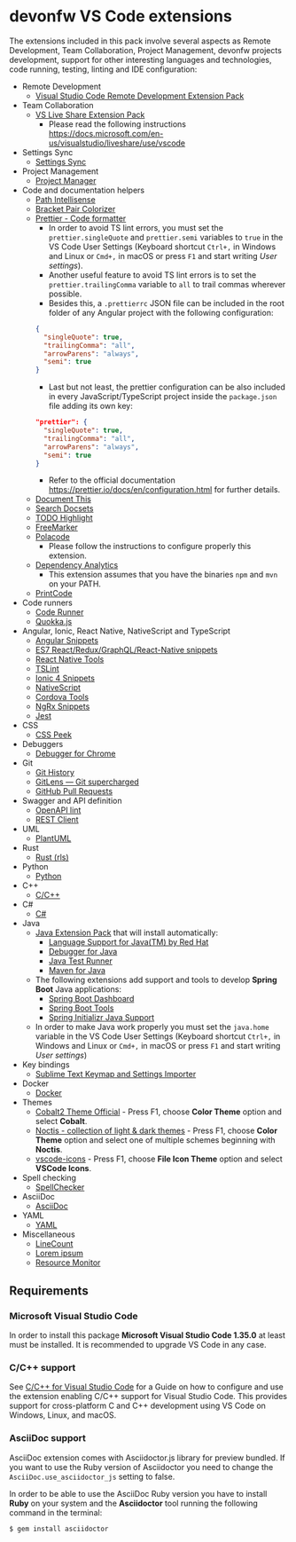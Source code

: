 # devonfw VS Code extensions

The extensions included in this pack involve several aspects as Remote Development, Team Collaboration, Project Management, devonfw projects development, support for other interesting languages and technologies, code running, testing, linting and IDE configuration:

- Remote Development
  - [Visual Studio Code Remote Development Extension Pack](https://marketplace.visualstudio.com/items?itemName=ms-vscode-remote.vscode-remote-extensionpack)
- Team Collaboration
  - [VS Live Share Extension Pack](https://marketplace.visualstudio.com/items?itemName=MS-vsliveshare.vsliveshare-pack)
    - Please read the following instructions https://docs.microsoft.com/en-us/visualstudio/liveshare/use/vscode
- Settings Sync
  - [Settings Sync](https://marketplace.visualstudio.com/items?itemName=Shan.code-settings-sync)
- Project Management
  - [Project Manager](https://marketplace.visualstudio.com/items?itemName=alefragnani.project-manager)
- Code and documentation helpers
  - [Path Intellisense](https://marketplace.visualstudio.com/items?itemName=christian-kohler.path-intellisense)
  - [Bracket Pair Colorizer](https://marketplace.visualstudio.com/items?itemName=CoenraadS.bracket-pair-colorizer)
  - [Prettier - Code formatter](https://marketplace.visualstudio.com/items?itemName=esbenp.prettier-vscode)
    - In order to avoid TS lint errors, you must set the `prettier.singleQuote` and `prettier.semi` variables to `true` in the VS Code User Settings (Keyboard shortcut `Ctrl+,` in Windows and Linux or `Cmd+,` in macOS or press `F1` and start writing _User settings_).
    - Another useful feature to avoid TS lint errors is to set the `prettier.trailingComma` variable to `all` to trail commas wherever possible.
    - Besides this, a `.prettierrc` JSON file can be included in the root folder of any Angular project with the following configuration:
    ```json
    {
      "singleQuote": true,
      "trailingComma": "all",
      "arrowParens": "always",
      "semi": true
    }
    ```
    - Last but not least, the prettier configuration can be also included in every JavaScript/TypeScript project inside the `package.json` file adding its own key:
    ```json
    "prettier": {
      "singleQuote": true,
      "trailingComma": "all",
      "arrowParens": "always",
      "semi": true
    }
    ```
    - Refer to the official documentation https://prettier.io/docs/en/configuration.html for further details.
  - [Document This](https://marketplace.visualstudio.com/items?itemName=joelday.docthis)
  - [Search Docsets](https://marketplace.visualstudio.com/items?itemName=silverlakesoftware.searchdocsets-vscode)
  - [TODO Highlight](https://marketplace.visualstudio.com/items?itemName=wayou.vscode-todo-highlight)
  - [FreeMarker](https://marketplace.visualstudio.com/items?itemName=dcortes92.FreeMarker)
  - [Polacode](https://marketplace.visualstudio.com/items?itemName=pnp.polacode)
    - Please follow the instructions to configure properly this extension.
  - [Dependency Analytics](https://marketplace.visualstudio.com/items?itemName=redhat.fabric8-analytics)
    - This extension assumes that you have the binaries `npm` and `mvn` on your PATH.
  - [PrintCode](https://marketplace.visualstudio.com/items?itemName=nobuhito.printcode)
- Code runners
  - [Code Runner](https://marketplace.visualstudio.com/items?itemName=formulahendry.code-runner)
  - [Quokka.js](https://marketplace.visualstudio.com/items?itemName=WallabyJs.quokka-vscode)
- Angular, Ionic, React Native, NativeScript and TypeScript
  - [Angular Snippets](https://marketplace.visualstudio.com/items?itemName=johnpapa.Angular2)
  - [ES7 React/Redux/GraphQL/React-Native snippets](https://marketplace.visualstudio.com/items?itemName=dsznajder.es7-react-js-snippets)
  - [React Native Tools](https://marketplace.visualstudio.com/items?itemName=msjsdiag.vscode-react-native)
  - [TSLint](https://marketplace.visualstudio.com/items?itemName=ms-vscode.vscode-typescript-tslint-plugin)
  - [Ionic 4 Snippets](https://marketplace.visualstudio.com/itemdetails?itemName=fivethree.vscode-ionic-snippets)
  - [NativeScript](https://marketplace.visualstudio.com/items?itemName=Telerik.nativescript)
  - [Cordova Tools](https://marketplace.visualstudio.com/items?itemName=vsmobile.cordova-tools)
  - [NgRx Snippets](https://marketplace.visualstudio.com/itemdetails?itemName=hardikpthv.NgRxSnippets)
  - [Jest](https://marketplace.visualstudio.com/items?itemName=Orta.vscode-jest)
- CSS
  - [CSS Peek](https://marketplace.visualstudio.com/items?itemName=pranaygp.vscode-css-peek)
- Debuggers
  - [Debugger for Chrome](https://marketplace.visualstudio.com/items?itemName=msjsdiag.debugger-for-chrome)
- Git
  - [Git History](https://marketplace.visualstudio.com/items?itemName=donjayamanne.githistory)
  - [GitLens — Git supercharged](https://marketplace.visualstudio.com/items?itemName=eamodio.gitlens)
  - [GitHub Pull Requests](https://marketplace.visualstudio.com/items?itemName=GitHub.vscode-pull-request-github)
- Swagger and API definition
  - [OpenAPI lint](https://marketplace.visualstudio.com/items?itemName=mermade.openapi-lint)
  - [REST Client](https://marketplace.visualstudio.com/items?itemName=humao.rest-client)
- UML
  - [PlantUML](https://marketplace.visualstudio.com/items?itemName=jebbs.plantuml)
- Rust
  - [Rust (rls)](https://marketplace.visualstudio.com/items?itemName=rust-lang.rust)
- Python
  - [Python](https://marketplace.visualstudio.com/items?itemName=ms-python.python)
- C++
  - [C/C++](https://marketplace.visualstudio.com/items?itemName=ms-vscode.cpptools)
- C#
  - [C#](https://marketplace.visualstudio.com/items?itemName=ms-vscode.csharp)
- Java
  - [Java Extension Pack](https://marketplace.visualstudio.com/items?itemName=vscjava.vscode-java-pack) that will install automatically:
    - [Language Support for Java(TM) by Red Hat](https://marketplace.visualstudio.com/items?itemName=redhat.java)
    - [Debugger for Java](https://marketplace.visualstudio.com/items?itemName=vscjava.vscode-java-debug)
    - [Java Test Runner](https://marketplace.visualstudio.com/items?itemName=vscjava.vscode-java-test)
    - [Maven for Java](https://marketplace.visualstudio.com/items?itemName=vscjava.vscode-maven)
  - The following extensions add support and tools to develop **Spring Boot** Java applications:
    - [Spring Boot Dashboard](https://marketplace.visualstudio.com/items?itemName=vscjava.vscode-spring-boot-dashboard)
    - [Spring Boot Tools](https://marketplace.visualstudio.com/items?itemName=Pivotal.vscode-spring-boot)
    - [Spring Initializr Java Support](https://marketplace.visualstudio.com/items?itemName=vscjava.vscode-spring-initializr)
  - In order to make Java work properly you must set the `java.home` variable in the VS Code User Settings (Keyboard shortcut `Ctrl+,` in Windows and Linux or `Cmd+,` in macOS or press `F1` and start writing _User settings_)
- Key bindings
  - [Sublime Text Keymap and Settings Importer](https://marketplace.visualstudio.com/items?itemName=ms-vscode.sublime-keybindings)
- Docker
  - [Docker](https://marketplace.visualstudio.com/items?itemName=PeterJausovec.vscode-docker)
- Themes
  - [Cobalt2 Theme Official](https://marketplace.visualstudio.com/items?itemName=wesbos.theme-cobalt2) - Press F1, choose **Color Theme** option and select **Cobalt**.
  - [Noctis - collection of light & dark themes](https://marketplace.visualstudio.com/items?itemName=liviuschera.noctis) - Press F1, choose **Color Theme** option and select one of multiple schemes beginning with **Noctis**.
  - [vscode-icons](https://marketplace.visualstudio.com/items?itemName=robertohuertasm.vscode-icons) - Press F1, choose **File Icon Theme** option and select **VSCode Icons**.
- Spell checking
  - [SpellChecker](https://marketplace.visualstudio.com/items?itemName=swyphcosmo.spellchecker)
- AsciiDoc
  - [AsciiDoc](https://marketplace.visualstudio.com/items?itemName=joaompinto.asciidoctor-vscode)
- YAML
  - [YAML](https://marketplace.visualstudio.com/items?itemName=redhat.vscode-yaml)
- Miscellaneous
  - [LineCount](https://marketplace.visualstudio.com/items?itemName=yycalm.linecount)
  - [Lorem ipsum](https://marketplace.visualstudio.com/items?itemName=Tyriar.lorem-ipsum)
  - [Resource Monitor](https://marketplace.visualstudio.com/items?itemName=mutantdino.resourcemonitor)

## Requirements

### Microsoft Visual Studio Code

In order to install this package **Microsoft Visual Studio Code 1.35.0** at least must be installed. It is recommended to upgrade VS Code in any case.

### C/C++ support

See [C/C++ for Visual Studio Code](https://code.visualstudio.com/docs/languages/cpp) for a Guide on how to configure and use the extension enabling C/C++ support for Visual Studio Code. This provides support for cross-platform C and C++ development using VS Code on Windows, Linux, and macOS.

### AsciiDoc support

AsciiDoc extension comes with Asciidoctor.js library for preview bundled. If you want to use the Ruby version of Asciidoctor you need to change the `AsciiDoc.use_asciidoctor_js` setting to false.

In order to be able to use the AsciiDoc Ruby version you have to install **Ruby** on your system and the **Asciidoctor** tool running the following command in the terminal:

```bash
$ gem install asciidoctor
```
